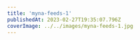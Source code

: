 ```yaml
---
title: 'myna-feeds-1'
publishedAt: 2023-02-27T19:35:07.796Z
coverImage: ../../images/myna-feeds-1.jpg
---
```

